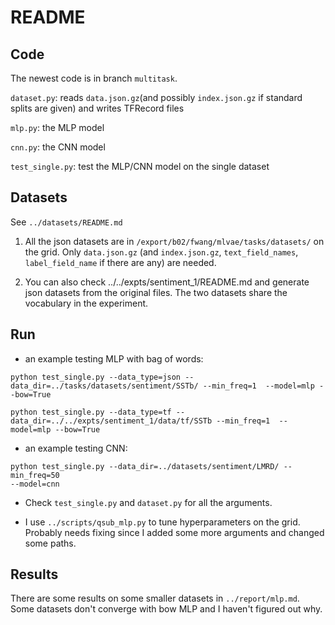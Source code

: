 # README

## Code

The newest code is in branch `multitask`.

`dataset.py`: reads `data.json.gz`(and possibly `index.json.gz` if standard splits are given) and writes TFRecord files

`mlp.py`: the MLP model

`cnn.py`: the CNN model

`test_single.py`: test the MLP/CNN model on the single dataset


## Datasets

See `../datasets/README.md`

1. All the json datasets are in `/export/b02/fwang/mlvae/tasks/datasets/` on the grid. Only `data.json.gz` (and `index.json.gz`, `text_field_names`, `label_field_name` if there are any) are needed.

2. You can also check ../../expts/sentiment_1/README.md and generate json datasets from the original files. The two datasets share the vocabulary in the experiment.

## Run

- an example testing MLP with bag of words:

```
python test_single.py --data_type=json --data_dir=../tasks/datasets/sentiment/SSTb/ --min_freq=1  --model=mlp --bow=True
```

```
python test_single.py --data_type=tf --data_dir=../../expts/sentiment_1/data/tf/SSTb --min_freq=1  --model=mlp --bow=True
```

- an example testing CNN:

```
python test_single.py --data_dir=../datasets/sentiment/LMRD/ --min_freq=50
--model=cnn
```

- Check `test_single.py` and `dataset.py` for all the arguments.

- I use `../scripts/qsub_mlp.py` to tune hyperparameters on the grid. Probably needs fixing since I added some more arguments and changed some paths.


## Results

There are some results on some smaller datasets in `../report/mlp.md`. Some datasets don't converge with bow MLP and I haven't figured out why.

